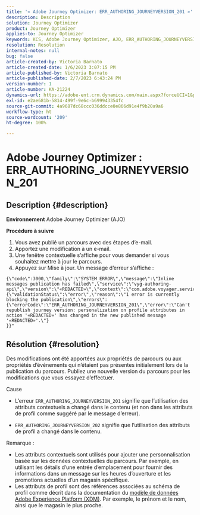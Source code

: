 ```yaml
---
title: '« Adobe Journey Optimizer: ERR_AUTHORING_JOURNEYVERSION_201 »'
description: Description
solution: Journey Optimizer
product: Journey Optimizer
applies-to: Journey Optimizer
keywords: KCS, Adobe Journey Optimizer, AJO, ERR_AUTHORING_JOURNEYVERSION_201, parcours non publié
resolution: Resolution
internal-notes: null
bug: false
article-created-by: Victoria Barnato
article-created-date: 1/6/2023 3:07:15 PM
article-published-by: Victoria Barnato
article-published-date: 2/7/2023 6:43:24 PM
version-number: 1
article-number: KA-21224
dynamics-url: https://adobe-ent.crm.dynamics.com/main.aspx?forceUCI=1&pagetype=entityrecord&etn=knowledgearticle&id=da5d0dcb-d38d-ed11-81ac-6045bd006239
exl-id: e2ae681b-5814-499f-9e6c-b699943354fc
source-git-commit: 4a9687dc68ccc036ddcce0e866d91e4f9b20a9a6
workflow-type: ht
source-wordcount: '209'
ht-degree: 100%

---
```


# Adobe Journey Optimizer : ERR_AUTHORING_JOURNEYVERSION_201

## Description {#description}

<b>Environnement</b>
Adobe Journey Optimizer (AJO)


<b>Procédure à suivre</b>
1. Vous avez publié un parcours avec des étapes d’e-mail.
2. Apportez une modification à un e-mail.
3. Une fenêtre contextuelle s’affiche pour vous demander si vous souhaitez mettre à jour le parcours.
4. Appuyez sur Mise à jour. Un message d’erreur s’affiche :



```
{\"code\":3000,\"family\":\"SYSTEM_ERROR\",\"message\":\"Inline messages publication has failed\",\"service\":\"vyg-authoring-api\",\"version\":\"«REDACTED»\",\"context\":\"com.adobe.voyager.service.authoring.restapis.v1_0.JourneyVersionsService:1864\",\"uid\":\"«REDACTED»\",\"extraInfo\":{\"validationStatus\":\"error\",\"reason\":\"1 error is currently blocking the publication\",\"errors\":
{\"errorCode\":\"ERR_AUTHORING_JOURNEYVERSION_201\",\"error\":\"Can't republish journey version: personalization on profile attributes in action '«REDACTED»' has changed in the new published message '«REDACTED»'.\"}
}}"
```



## Résolution {#resolution}


Des modifications ont été apportées aux propriétés de parcours ou aux propriétés d’événements qui n’étaient pas présentes initialement lors de la publication du parcours. Publiez une nouvelle version du parcours pour les modifications que vous essayez d’effectuer.


Cause
- L’erreur `ERR_AUTHORING_JOURNEYVERSION_201` signifie que l’utilisation des attributs contextuels a changé dans le contenu (et non dans les attributs de profil comme suggéré par le message d’erreur).


- `ERR_AUTHORING_JOURNEYVERSION_202` signifie que l’utilisation des attributs de profil a changé dans le contenu.


Remarque :

- Les attributs contextuels sont utilisés pour ajouter une personnalisation basée sur les données contextuelles du parcours. Par exemple, en utilisant les détails d’une entrée d’emplacement pour fournir des informations dans un message sur les heures d’ouverture et les promotions actuelles d’un magasin spécifique.
- Les attributs de profil sont des références associées au schéma de profil comme décrit dans la documentation du [modèle de données Adobe Experience Platform (XDM)](https://experienceleague.adobe.com/docs/experience-platform/xdm/home.html?lang=fr). Par exemple, le prénom et le nom, ainsi que le magasin le plus proche.
